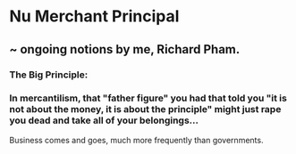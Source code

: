 # Nu Merchant Principal
## ~ ongoing notions by me, Richard Pham. 

### The Big Principle: 
### In mercantilism, that "father figure" you had that told you "it is not about the money, it is about the principle" might just rape you dead and take all of your belongings...

Business comes and goes, much more frequently than governments. 

